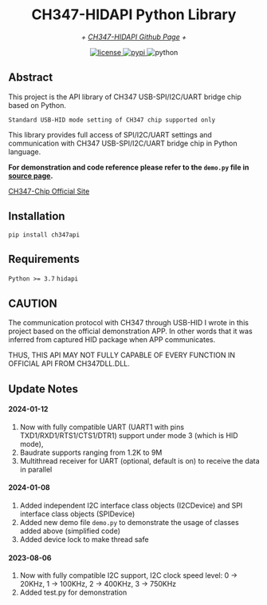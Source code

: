 <!-- markdownlint-disable MD033 MD036 MD041 -->

<div align="center">

# CH347-HIDAPI Python Library

_+ [CH347-HIDAPI Github Page](https://github.com/i2cy/ch347-hidapi) +_

</div>

<p align="center">
  <a href="https://github.com/i2cy/ch347-hidapi/master/LICENSE">
    <img src="https://img.shields.io/github/license/i2cy/ch347-hidapi.svg" alt="license">
  </a>
  <a href="https://pypi.python.org/pypi/ch347api">
    <img src="https://img.shields.io/pypi/v/ch347api.svg" alt="pypi">
  </a>
  <img src="https://img.shields.io/badge/python-3.7+-blue.svg" alt="python">
</p>

## Abstract
This project is the API library of CH347 USB-SPI/I2C/UART bridge chip based on Python.

`Standard USB-HID mode setting of CH347 chip supported only`

This library provides full access of SPI/I2C/UART settings and communication with CH347 USB-SPI/I2C/UART 
bridge chip in Python language.

__For demonstration and code reference please refer to the `demo.py` file in [source page](https://github.com/i2cy/CH347-HIDAPI/blob/master/demo.py).__

[CH347-Chip Official Site](https://www.wch.cn/products/CH347.html)

## Installation
`pip install ch347api`

## Requirements
`Python >= 3.7`
`hidapi`

## CAUTION
The communication protocol with CH347 through USB-HID I wrote in this project based on the official
demonstration APP. In other words that it was inferred from captured HID package when APP communicates.

THUS, THIS API MAY NOT FULLY CAPABLE OF EVERY FUNCTION IN OFFICIAL API FROM CH347DLL.DLL.

## Update Notes

#### 2024-01-12
 1. Now with fully compatible UART (UART1 with pins TXD1/RXD1/RTS1/CTS1/DTR1) support under mode 3 (which is HID mode),
 2. Baudrate supports ranging from 1.2K to 9M
 3. Multithread receiver for UART (optional, default is on) to receive the data in parallel

#### 2024-01-08
 1. Added independent I2C interface class objects (I2CDevice) and SPI interface class objects (SPIDevice)
 2. Added new demo file `demo.py` to demonstrate the usage of classes added above (simplified code)
 3. Added device lock to make thread safe

#### 2023-08-06
 1. Now with fully compatible I2C support, I2C clock speed level: 0 -> 20KHz, 1 -> 100KHz, 2 -> 400KHz, 3 -> 750KHz
 2. Added test.py for demonstration
